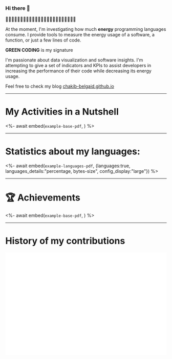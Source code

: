 ### Hi there 👋
🌱🌱🌱🌱🌱🌱🌱🌱🌱🌱🌱🌱🌱🌱🌱🌱🌱🌱🌱🌱🌱🌱🌱🌱

At the moment, I'm investigating how much **energy** programming languages consume. I provide tools to measure the energy usage of a software, a function, or just a few lines of code.

**GREEN CODING** is my signature 

I'm passionate about data visualization and software insights. I'm attempting to give a set of indicators and KPIs to assist developers in increasing the performance of their code while decreasing its energy usage.

Feel free to check my blog [chakib-belgaid.github.io](https://chakib-belgaid.github.io)
 
<!-- I joined GitHub on `{{ f.date(REGISTRATION_DATE, {date:true}) }}`.
Since then, I've contributed to `{{ REPOSITORIES_CONTRIBUTED_TO }}` repositories and made `{{ COMMITS }}` commits. -->

___
# My Activities in a Nutshell 

<%- await embed(`example-base-pdf`, ) %>

<!-- **[📌 Starred topics](https://github.com/chakib-belgaid?tab=stars)** -->
___
# Statistics about my languages: 
<%- await embed(`example-languages-pdf`, {languages:true, languages_details:"percentage, bytes-size", config_display:"large"}) %>
___

# 🏆 Achievements
<!-- <img src="https://github.com/chakib-belgaid/chakib-belgaid/blob/main/.cache/example-achievements-pdf.svg"> -->
<%- await embed(`example-base-pdf`, ) %>
___

# History of my contributions 
<img src="https://github.com/chakib-belgaid/chakib-belgaid/blob/main/.cache/example-isocalendar.svg">








<!-- ![Metrics](/github-metrics.svg) -->